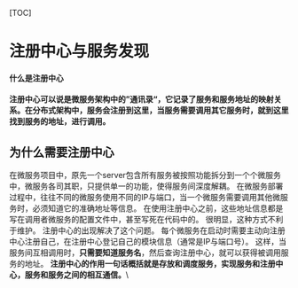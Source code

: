 [TOC]

# 注册中心与服务发现

#### 什么是注册中心

**注册中心可以说是微服务架构中的”通讯录“，它记录了服务和服务地址的映射关系。在分布式架构中，服务会注册到这里，当服务需要调用其它服务时，就到这里找到服务的地址，进行调用。**

## 为什么需要注册中心



在微服务项目中，原先一个server包含所有服务被按照功能拆分到一个个微服务中，微服务各司其职，只提供单一的功能，使得服务间深度解耦。
在微服务部署过程中，往往不同的微服务使用不同的IP与端口，当一个微服务需要调用其他微服务时，必须知道它的准确地址等信息。
在使用注册中心之前，这些地址信息都是写在调用者微服务的配置文件中，甚至写死在代码中的。
很明显，这种方式不利于维护。
注册中心的出现解决了这个问题。
每个微服务在启动时需要主动向注册中心注册自己，在注册中心登记自己的模块信息（通常是IP与端口号）。
这样，当服务间互相调用时，**只需要知道服务名**，然后查询注册中心，就可以获得被调用服务的地址。
**注册中心的作用一句话概括就是存放和调度服务，实现服务和注册中心，服务和服务之间的相互通信。**\


